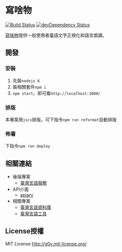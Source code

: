 # 寫啥物
[![Build Status](https://travis-ci.org/sih4sing5hong5/sia2_siann2-mih4.svg?branch=master)](https://travis-ci.org/sih4sing5hong5/sia2_siann2-mih4)
[![devDependency Status](https://david-dm.org/sih4sing5hong5/sia2_siann2-mih4/dev-status.svg)](https://david-dm.org/sih4sing5hong5/sia2_siann2-mih4#info=devDependencies)

[寫啥物](http://xn--7zrr5mu7u.xn--v0qr21b.xn--kpry57d)提供一般使用者臺語文字正規化和語言朗讀。


## 開發
### 安裝
1. 先裝`nodejs 6`
2. 裝相關套件`npm i`
3. `npm start`，即可看`http://localhost:3000/`

### 排版
本專案用`jscs`排版，可下指令`npm run reformat`自動排版

### 佈署
下指令`npm run deploy`


## 相關連結
* 後端專案
  * [臺灣言語服務](https://github.com/sih4sing5hong5/tai5-uan5_gian5-gi2_hok8-bu7)
* API介面
  * [apiary](https://app.apiary.io/tai5uan5gian5gi2hok8bu7/editor)
* 相關專案
  * [臺灣言語資料庫](https://github.com/sih4sing5hong5/tai5-uan5_gian5-gi2_tsu1-liau7-khoo3)
  * [臺灣言語工具](https://github.com/sih4sing5hong5/tai5-uan5_gian5-gi2_kang1-ku7)


## License授權
MIT License <http://g0v.mit-license.org/>
